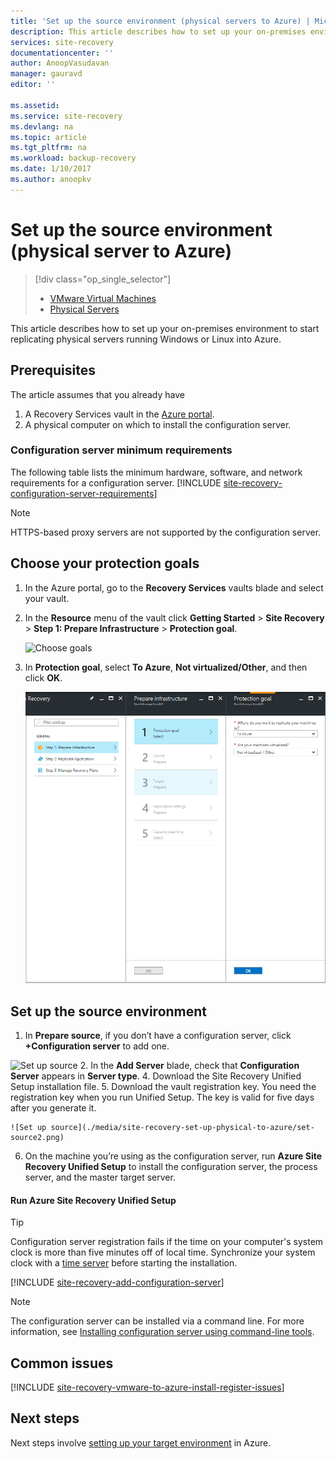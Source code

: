 ```yaml
---
title: 'Set up the source environment (physical servers to Azure) | Microsoft Docs'
description: This article describes how to set up your on-premises environment to start replicating physical servers running Windows or Linux into Azure.
services: site-recovery
documentationcenter: ''
author: AnoopVasudavan
manager: gauravd
editor: ''

ms.assetid:
ms.service: site-recovery
ms.devlang: na
ms.topic: article
ms.tgt_pltfrm: na
ms.workload: backup-recovery
ms.date: 1/10/2017
ms.author: anoopkv
---
```


# Set up the source environment (physical server to Azure)
> [!div class="op_single_selector"]
> * [VMware Virtual Machines](./site-recovery-set-up-vmware-to-azure.md)
> * [Physical Servers](./site-recovery-set-up-physical-to-azure.md)

This article describes how to set up your on-premises environment to start replicating physical servers running Windows or Linux into Azure.

## Prerequisites

The article assumes that you already have
1. A Recovery Services vault in the [Azure portal](http://portal.azure.com "Azure portal").
3. A physical computer on which to install the configuration server.

### Configuration server minimum requirements
The following table lists the minimum hardware, software, and network requirements for a configuration server.
[!INCLUDE [site-recovery-configuration-server-requirements](../../includes/site-recovery-configuration-server-requirements.md)]

> [!NOTE]
> HTTPS-based proxy servers are not supported by the configuration server.

## Choose your protection goals

1. In the Azure portal, go to the **Recovery Services** vaults blade and select your vault.
2. In the **Resource** menu of the vault click **Getting Started** > **Site Recovery** > **Step 1: Prepare Infrastructure** > **Protection goal**.

    ![Choose goals](./media/site-recovery-set-up-physical-to-azure/choose-goals.png)
3. In **Protection goal**, select **To Azure**,  **Not virtualized/Other**, and then click **OK**.

    ![Choose goals](./media/site-recovery-set-up-physical-to-azure/physical-protection-goal.PNG)

## Set up the source environment

1. In **Prepare source**, if you don’t have a configuration server, click **+Configuration server** to add one.

  ![Set up source](./media/site-recovery-set-up-physical-to-azure/plus-config-srv.png)
2. In the **Add Server** blade, check that **Configuration Server** appears in **Server type**.
4. Download the Site Recovery Unified Setup installation file.
5. Download the vault registration key. You need the registration key when you run Unified Setup. The key is valid for five days after you generate it.

	![Set up source](./media/site-recovery-set-up-physical-to-azure/set-source2.png)
6. On the machine you’re using as the configuration server, run **Azure Site Recovery Unified Setup** to install the configuration server, the process server, and the master target server.

#### Run Azure Site Recovery Unified Setup

> [!TIP]
> Configuration server registration fails if the time on your computer's system clock is more than five minutes off of local time. Synchronize your system clock with a [time server](https://technet.microsoft.com/windows-server-docs/identity/ad-ds/get-started/windows-time-service/windows-time-service) before starting the installation.

[!INCLUDE [site-recovery-add-configuration-server](../../includes/site-recovery-add-configuration-server.md)]

> [!NOTE]
> The configuration server can be installed via a command line. For more information, see [Installing configuration server using command-line tools](http://aka.ms/installconfigsrv).


## Common issues

[!INCLUDE [site-recovery-vmware-to-azure-install-register-issues](../../includes/site-recovery-vmware-to-azure-install-register-issues.md)]


## Next steps
Next steps involve [setting up your target environment](./site-recovery-vmware-to-azure.md#step-3-set-up-the-target-environment) in Azure.
 

